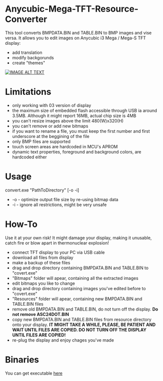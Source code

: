 # Anycubic-Mega-TFT-Resource-Converter

This tool converts BMPDATA.BIN and TABLE.BIN to BMP images and vise versa. It allows you to edit images on Anycubic i3 Mega / Mega-S TFT display:
- add translation
- modify backgorunds
- create "themes"

[![IMAGE ALT TEXT](http://img.youtube.com/vi/awsmliBWBBg/0.jpg)](https://youtu.be/awsmliBWBBg "Proof of concept")

# Limitations
- only working with 03 version of display
- the maximum size of embedded flash accessible through USB ia around 3.5MB. Although it might report 16MB, actual chip size is 4MB
- you can't resize images above the limit 480(W)x320(H)
- you can't remove or add new bitmaps
- if you want to rename a file, you must keep the first number and first underscore at the beggining of the file
- only BMP files are supported
- touch screen areas are hardcoded in MCU's APROM
- dynamic text properties, foreground and background colors, are hardcoded either

# Usage
convert.exe "PathToDirectory" \[-o -i]
- -o - optimize output file size by re-using bitmap data
- -i - ignore all restrictions, might be very unsafe

# How-To
Use it at your own risk! It might damage your display, making it unusable, catch fire or blow apart in thermonuclear explosion!
- connect TFT display to your PC via USB cable
- download all files from display
- make a backup of these files
- drag and drop directory containing BMPDATA.BIN and TABLE.BIN to "covert.exe"
- "Bitmaps" folder will apear, containing all the extracted images
- edit bitmaps you like to change
- drag and drop directory containing images you've edited before to "covert.exe"
- "Resources" folder will apear, containing new BMPDATA.BIN and TABLE.BIN files
- remove old BMPDATA.BIN and TABLE.BIN, do not turn off the display. **Do not remove ASC24DOT.BIN**
- copy new BMPDATA.BIN and TABLE.BIN files from resource directory onto your display. **IT MIGHT TAKE A WHILE, PLEASE, BE PATIENT AND WAIT UNTIL FILES ARE COPIED. DO NOT TURN OFF THE DISPLAY UNTIL FILES ARE COPIED!**
- re-plug the display and enjoy chages you've made

# Binaries
You can get executable [here](https://github.com/b-desconocido/Anycubic-Mega-TFT-Resource-Converter/releases)
